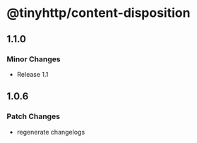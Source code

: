 # @tinyhttp/content-disposition

## 1.1.0

### Minor Changes

- Release 1.1

## 1.0.6

### Patch Changes

- regenerate changelogs

